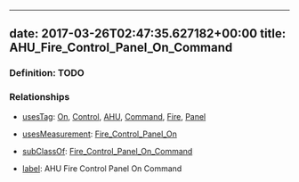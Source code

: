 
---
date: 2017-03-26T02:47:35.627182+00:00
title: AHU_Fire_Control_Panel_On_Command
---
### Definition: TODO

### Relationships

* [usesTag](https://brickschema.org/schema/1.0/BrickFrame#usesTag): [On](https://brickschema.org/schema/1.0/BrickTag#On), [Control](https://brickschema.org/schema/1.0/BrickTag#Control), [AHU](https://brickschema.org/schema/1.0/BrickTag#AHU), [Command](https://brickschema.org/schema/1.0/BrickTag#Command), [Fire](https://brickschema.org/schema/1.0/BrickTag#Fire), [Panel](https://brickschema.org/schema/1.0/BrickTag#Panel)

* [usesMeasurement](https://brickschema.org/schema/1.0/BrickFrame#usesMeasurement): [Fire_Control_Panel_On](https://brickschema.org/schema/1.0/Brick#Fire_Control_Panel_On)

* [subClassOf](http://www.w3.org/2000/01/rdf-schema#subClassOf): [Fire_Control_Panel_On_Command](https://brickschema.org/schema/1.0/Brick#Fire_Control_Panel_On_Command)

* [label](http://www.w3.org/2000/01/rdf-schema#label): AHU Fire Control Panel On Command
